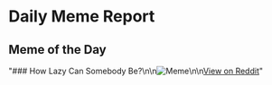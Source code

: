 # Daily Meme Report

## Meme of the Day
"### How Lazy Can Somebody Be?\n\n![Meme](https://i.redd.it/39rw1thaw9ld1.gif)\n\n[View on Reddit](https://redd.it/1f2shya)"
